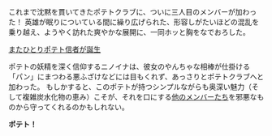 <!-- title: ウッデンショベル -->
<!-- relationship: Family -->

これまで沈黙を貫いてきたポテトクラブに、ついに三人目のメンバーが加わった！
英雄が眠りについている間に繰り広げられた、形容しがたいほどの混乱を乗り越え、ようやく訪れた爽やかな展開に、一同ホッと胸をなでおろした。

[またひとりポテト信者が誕生](#embed:https://www.youtube.com/live/l9HKSDG50HM?si=YIuhWtcHs4rd0fZ2&t=512)

ポテトの妖精を深く信仰するニノイナは、彼女のやんちゃな相棒が仕掛ける「パン」にまつわる悪ふざけなどには目もくれず、あっさりとポテトクラブへと加わった。
もしかすると、このポテトが持つシンプルながらも奥深い魅力（そして複雑炭水化物の恵み）こそが、それを口にする[他のメンバーたち](https://youtu.be/l9HKSDG50HM?t=5046s)を邪悪なものから守ってくれるのかもしれない。

**ポテト！**